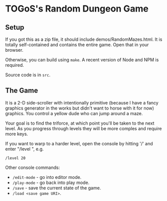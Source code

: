 # TOGoS's Random Dungeon Game

## Setup

If you got this as a zip file, it should include demos/RandomMazes.html.
It is totally self-contained and contains the entire game.
Open that in your browser.

Otherwise, you can build using ```make```.
A recent version of Node and NPM is required.

Source code is in ```src```.

## The Game

It is a 2-D side-scroller with intentionally primitive
(because I have a fancy graphics generator in the works
but didn't want to horse with it for now) graphics.
You control a yellow dude who can jump around a maze.

Your goal is to find the triforce,
at which point you'll be taken to the next level.
As you progress through levels they will be more comples
and require more keys.

If you want to warp to a harder level, open the console
by hitting '/' and enter "/level <number>", e.g.

  ```/level 20```

Other console commands:

  - ```/edit-mode``` - go into editor mode.
  - ```/play-mode``` - go back into play mode.
  - ```/save``` - save the current state of the game.
  - ```/load <save game URI>```.
